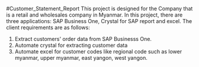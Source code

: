 #Customer_Statement_Report
This project is designed for the Company that is a retail and wholesales company in Myanmar.
In this project, there are three applications: SAP Business One, Crystal for SAP report and excel.
The client requirements are as follows:
1) Extract customers' order data from SAP Businesss One.
2) Automate crystal for extracting customer data
3) Automate excel for customer codes like regional code such as lower myanmar, upper myanmar, east yangon, west yangon.

